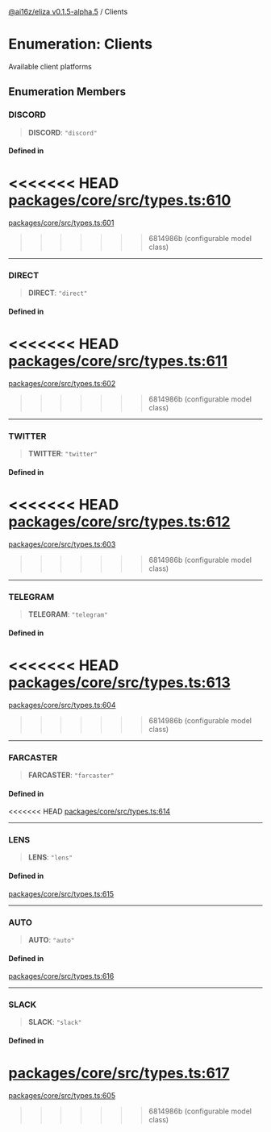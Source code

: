 [@ai16z/eliza v0.1.5-alpha.5](../index.md) / Clients

# Enumeration: Clients

Available client platforms

## Enumeration Members

### DISCORD

> **DISCORD**: `"discord"`

#### Defined in

<<<<<<< HEAD
[packages/core/src/types.ts:610](https://github.com/ai16z/eliza/blob/main/packages/core/src/types.ts#L610)
=======
[packages/core/src/types.ts:601](https://github.com/ai16z/eliza/blob/main/packages/core/src/types.ts#L601)
>>>>>>> 6814986b (configurable model class)

***

### DIRECT

> **DIRECT**: `"direct"`

#### Defined in

<<<<<<< HEAD
[packages/core/src/types.ts:611](https://github.com/ai16z/eliza/blob/main/packages/core/src/types.ts#L611)
=======
[packages/core/src/types.ts:602](https://github.com/ai16z/eliza/blob/main/packages/core/src/types.ts#L602)
>>>>>>> 6814986b (configurable model class)

***

### TWITTER

> **TWITTER**: `"twitter"`

#### Defined in

<<<<<<< HEAD
[packages/core/src/types.ts:612](https://github.com/ai16z/eliza/blob/main/packages/core/src/types.ts#L612)
=======
[packages/core/src/types.ts:603](https://github.com/ai16z/eliza/blob/main/packages/core/src/types.ts#L603)
>>>>>>> 6814986b (configurable model class)

***

### TELEGRAM

> **TELEGRAM**: `"telegram"`

#### Defined in

<<<<<<< HEAD
[packages/core/src/types.ts:613](https://github.com/ai16z/eliza/blob/main/packages/core/src/types.ts#L613)
=======
[packages/core/src/types.ts:604](https://github.com/ai16z/eliza/blob/main/packages/core/src/types.ts#L604)
>>>>>>> 6814986b (configurable model class)

***

### FARCASTER

> **FARCASTER**: `"farcaster"`

#### Defined in

<<<<<<< HEAD
[packages/core/src/types.ts:614](https://github.com/ai16z/eliza/blob/main/packages/core/src/types.ts#L614)

***

### LENS

> **LENS**: `"lens"`

#### Defined in

[packages/core/src/types.ts:615](https://github.com/ai16z/eliza/blob/main/packages/core/src/types.ts#L615)

***

### AUTO

> **AUTO**: `"auto"`

#### Defined in

[packages/core/src/types.ts:616](https://github.com/ai16z/eliza/blob/main/packages/core/src/types.ts#L616)

***

### SLACK

> **SLACK**: `"slack"`

#### Defined in

[packages/core/src/types.ts:617](https://github.com/ai16z/eliza/blob/main/packages/core/src/types.ts#L617)
=======
[packages/core/src/types.ts:605](https://github.com/ai16z/eliza/blob/main/packages/core/src/types.ts#L605)
>>>>>>> 6814986b (configurable model class)
